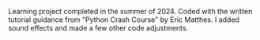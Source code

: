 Learning project completed in the summer of 2024. Coded with the written tutorial guidance from "Python Crash Course" by Eric Matthes.  I added sound effects and made a few other code adjustments.
